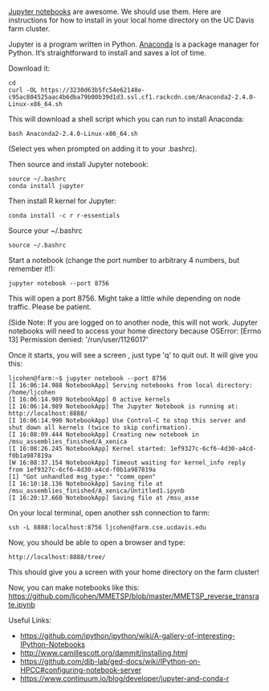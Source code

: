 [Jupyter notebooks](http://jupyter.org/) are awesome. We should use them. Here are instructions for how to install in your local home directory on the UC Davis farm cluster.

Jupyter is a program written in Python. [Anaconda](https://docs.continuum.io/anaconda/index) is a package manager for Python. It’s straightforward to install and saves a lot of time. 

Download it:

    cd
    curl -OL https://3230d63b5fc54e62148e-c95ac804525aac4b6dba79b00b39d1d3.ssl.cf1.rackcdn.com/Anaconda2-2.4.0-Linux-x86_64.sh

This will download a shell script which you can run to install Anaconda:

    bash Anaconda2-2.4.0-Linux-x86_64.sh

(Select yes when prompted on adding it to your .bashrc).

Then source and install Jupyter notebook:

    source ~/.bashrc
    conda install jupyter

Then install R kernel for Jupyter:

    conda install -c r r-essentials

Source your ~/.bashrc

    source ~/.bashrc

Start a notebook (change the port number to arbitrary 4 numbers, but remember it!):

    jupyter notebook --port 8756

This will open a port 8756. Might take a little while depending on node traffic. Please be patient. 

(Side Note: If you are logged on to another node, this will not work. Jupyter notebooks will need to access your home directory because OSError: [Errno 13] Permission denied: '/run/user/1126017'

Once it starts, you will see a screen , just type 'q' to quit out. It will give you this:

    ljcohen@farm:~$ jupyter notebook --port 8756
    [I 16:06:14.988 NotebookApp] Serving notebooks from local directory: /home/ljcohen
    [I 16:06:14.989 NotebookApp] 0 active kernels 
    [I 16:06:14.989 NotebookApp] The Jupyter Notebook is running at: http://localhost:8888/
    [I 16:06:14.990 NotebookApp] Use Control-C to stop this server and shut down all kernels (twice to skip confirmation).
    [I 16:08:09.444 NotebookApp] Creating new notebook in /msu_assemblies_finished/A_xenica
    [I 16:08:26.245 NotebookApp] Kernel started: 1ef9327c-6cf6-4d30-a4cd-f0b1a987819a
    [W 16:08:37.154 NotebookApp] Timeout waiting for kernel_info reply from 1ef9327c-6cf6-4d30-a4cd-f0b1a987819a
    [1] "Got unhandled msg_type:" "comm_open"              
    [I 16:10:18.136 NotebookApp] Saving file at /msu_assemblies_finished/A_xenica/Untitled1.ipynb
    [I 16:20:17.660 NotebookApp] Saving file at /msu_asse

On your local terminal, open another ssh connection to farm:

    ssh -L 8888:localhost:8756 ljcohen@farm.cse.ucdavis.edu


Now, you should be able to open a browser and type: 

    http://localhost:8888/tree/

This should give you a screen with your home directory on the farm cluster!

Now, you can make notebooks like this: https://github.com/ljcohen/MMETSP/blob/master/MMETSP_reverse_transrate.ipynb

Useful Links:

* https://github.com/ipython/ipython/wiki/A-gallery-of-interesting-IPython-Notebooks
* http://www.camillescott.org/dammit/installing.html
* https://github.com/dib-lab/ged-docs/wiki/IPython-on-HPCC#configuring-notebook-server
* https://www.continuum.io/blog/developer/jupyter-and-conda-r




